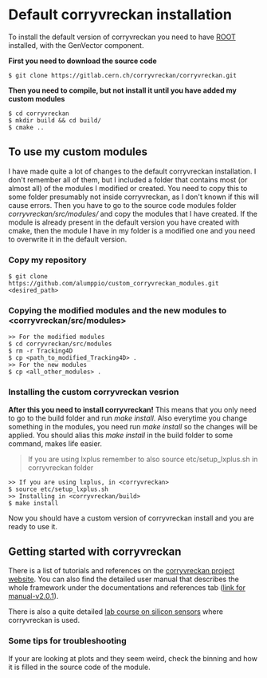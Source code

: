 # Default corryvreckan installation
To install the default version of corryvreckan you need to have [ROOT](https://root.cern.ch/building-root) installed, with the GenVector component.

**First you need to download the source code** 
```
$ git clone https://gitlab.cern.ch/corryvreckan/corryvreckan.git
```
**Then you need to compile, but not install it until you have added my custom modules**
```
$ cd corryvreckan
$ mkdir build && cd build/
$ cmake ..
```

## To use my custom modules

I have made quite a lot of changes to the default corryvreckan installation. I don't remember all of them, but I included a folder that contains most (or almost all) of the modules I modified or created. You need to copy this to some folder presumably not inside corryvreckan, as I don't known if this will cause errors. Then you have to go to the source code modules folder *corryvreckan/src/modules/* and copy the modules that I have created. If the module is already present in the default version you have created with cmake, then the module I have in my folder is a modified one and you need to overwrite it in the default version.

### Copy my repository
```
$ git clone https://github.com/alumppio/custom_corryvreckan_modules.git <desired_path>
```

### Copying the modified modules and the new modules to <corryvreckan/src/modules>
```
>> For the modified modules
$ cd corryvreckan/src/modules
$ rm -r Tracking4D
$ cp <path_to_modified_Tracking4D> .
>> For the new modules
$ cp <all_other_modules> . 
```

### Installing the custom corryvreckan vesrion

**After this you need to install corryvreckan!** This means that you only need to go to the build folder and run *make install*. Also everytime you change something in the modules, you need run *make install* so the changes will be applied. You should alias this *make install* in the build folder to some command, makes life easier.


> If you are using lxplus remember to also source etc/setup\_lxplus.sh in corryvreckan folder

```
>> If you are using lxplus, in <corryvreckan>
$ source etc/setup_lxplus.sh
>> Installing in <corryvreckan/build>
$ make install
```

Now you should have a custom version of corryvreckan install and you are ready to use it. 

## Getting started with corryvreckan

There is a list of tutorials and references on the [corryvreckan project website](https://project-corryvreckan.web.cern.ch/project-corryvreckan/page/publications/). You can also find the detailed user manual that describes the whole framework under the documentations and references tab ([link for manual-v2.0.1](https://project-corryvreckan.web.cern.ch/project-corryvreckan/usermanual/corryvreckan-manual-v2.0.1.pdf)).

There is also a quite detailed [lab course on silicon sensors](https://www.physi.uni-heidelberg.de/Einrichtungen/FP/anleitungen/F96.pdf) where corryvreckan is used.

### Some tips for troubleshooting

If your are looking at plots and they seem weird, check the binning and how it is filled in the source code of the module. 
